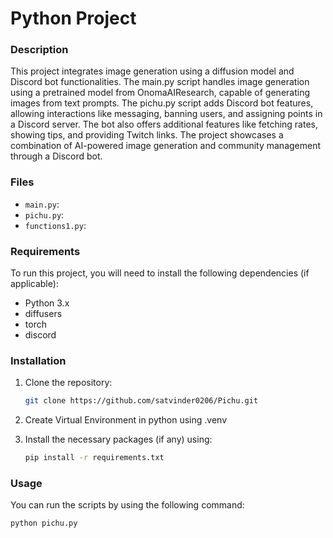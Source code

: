 # Python Project

### Description
This project integrates image generation using a diffusion model and Discord bot functionalities. The main.py script handles image generation using a pretrained model from OnomaAIResearch, capable of generating images from text prompts. The pichu.py script adds Discord bot features, allowing interactions like messaging, banning users, and assigning points in a Discord server. The bot also offers additional features like fetching rates, showing tips, and providing Twitch links. The project showcases a combination of AI-powered image generation and community management through a Discord bot.

### Files
- `main.py`:
- `pichu.py`:
- `functions1.py`:

### Requirements
To run this project, you will need to install the following dependencies (if applicable):

- Python 3.x
- diffusers
- torch
- discord

### Installation
1. Clone the repository:
    ```bash
    git clone https://github.com/satvinder0206/Pichu.git
    ```
2. Create Virtual Environment in python using .venv

2. Install the necessary packages (if any) using:
    ```bash
    pip install -r requirements.txt
    ```

### Usage
You can run the scripts by using the following command:

```bash
python pichu.py
